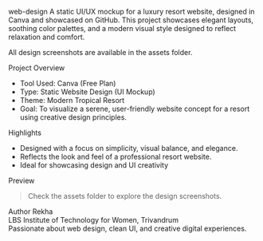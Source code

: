web-design
A static UI/UX mockup for a luxury resort website, designed in Canva and showcased on GitHub.
This project showcases elegant layouts, soothing color palettes, and a modern visual style designed to reflect relaxation and comfort.  

All design screenshots are available in the assets folder.

 Project Overview
- Tool Used: Canva (Free Plan)
- Type: Static Website Design (UI Mockup)
- Theme: Modern Tropical Resort
- Goal: To visualize a serene, user-friendly website concept for a resort using creative design principles.

Highlights
- Designed with a focus on simplicity, visual balance, and elegance.
- Reflects the look and feel of a professional resort website. 
- Ideal for showcasing design and UI creativity

Preview
> Check the assets folder to explore the design screenshots.

Author
Rekha  
LBS Institute of Technology for Women, Trivandrum  
Passionate about web design, clean UI, and creative digital experiences.
